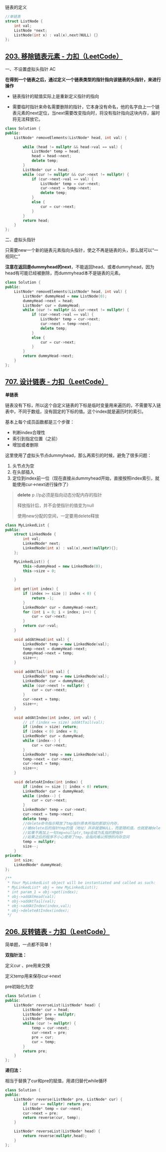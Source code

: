 链表的定义

```cpp
//单链表
struct ListNode {
    int val;
    ListNode *next;
    ListNode(int x) : val(x),next(NULL) {}
};
```



## [203. 移除链表元素 - 力扣（LeetCode）](https://leetcode.cn/problems/remove-linked-list-elements/description/)

一、不设置虚拟头指针 AC

**在得到一个链表之后，通过定义一个链表类型的指针指向该链表的头指针，来进行操作**

- 链表指针的赋值实际上是重新定义指针的指向

- 需要临时指针来命名需要删除的指针，它本身没有命名，他的名字由上一个链表元素的next定位，当next需要改变指向时，将没有指针指向这块内存，届时将无法释放它。

```cpp
class Solution {
public:
    ListNode* removeElements(ListNode* head, int val) {
        
        while (head != nullptr && head->val == val) {
            ListNode* temp = head;
            head = head->next;
            delete temp;
        }
        ListNode* cur = head;
        while (cur != nullptr && cur->next != nullptr) {
            if (cur->next->val == val) {
                ListNode* temp = cur->next;
                cur->next = temp->next;
                delete temp;
            }
            else {
                cur = cur->next;
            }
        } 
        return head;
    }
};
```



二、虚拟头指针

只需要new一个新的链表元素指向头指针，使之不再是链表的头，那么就可以“一视同仁”

**注意在返回是dummyhead的next**，不能返回head、或者dummyhead，因为head有可能已经被删除，而dummyhead本不是链表的元素。

```cpp
class Solution {
public:
    ListNode* removeElements(ListNode* head, int val) {
        ListNode* dummyHead = new ListNode(0);
        dummyHead->next = head;
        ListNode* cur = dummyHead;
        while (cur != nullptr && cur->next != nullptr) {
            if (cur->next->val == val) {
                ListNode* temp = cur->next;
                cur->next = temp->next;
                delete temp;
            }
            else {
                cur = cur->next;
            }
        }
        return dummyHead->next;
    }
};
```



## [707. 设计链表 - 力扣（LeetCode）](https://leetcode.cn/problems/design-linked-list/)

**单链表**

链表没有下标，所以这个自定义链表的下标是临时变量用来遍历的，不需要写入链表中，不同于数组，没有固定的下标的值。这个index就是遍历时的索引。

基本上每个成员函数都是三个步骤：

- 判断index合理性
- 索引到指定位置（之前）
- 增加或者删除

这里使用了虚拟头节点dummyhead，那么再索引的时候，避免了很多问题：

1. 头节点为空
2. 在头部插入
3. 定位到index前一位（现在直接从dummyhead开始，直接按照index索引，就能使用cur->next进行操作了）

> **delete** p       //p必须是指向动态分配内存的指针
>
> 释放指针后，并不会使指针的值变为null
>
> 使用new分配的空间，一定要用delete释放

```cpp
class MyLinkedList {
public:
    struct LinkedNode {
        int val;
        LinkedNode* next;
        LinkedNode(int x) : val(x),next(nullptr){};
    };

    MyLinkedList() {
        this->dummyHead = new LinkedNode(0);
        this->size = 0;

    }
    
    int get(int index) {
        if (index >= size || index < 0) {
            return -1;
        }
        LinkedNode* cur = dummyHead->next;
        for (int i = 0; i < index; i++) {
            cur = cur->next;
        }
        return cur->val;  
    }
    
    void addAtHead(int val) {
        LinkedNode* temp = new LinkedNode(val); 
        temp->next = dummyHead->next;
        dummyHead->next = temp;
        size++;
    }
    
    void addAtTail(int val) {
        LinkedNode* temp = new LinkedNode(val);
        LinkedNode* cur = dummyHead;
        while (cur->next != nullptr) {
            cur = cur->next;
        }
        cur->next = temp;
        size++;
    }
    
    void addAtIndex(int index, int val) {
        // if (index == size) addAtTail(val);
        if (index > size) return;
        if (index < 0) index = 0;
        LinkedNode* cur = dummyHead;
        while (index--) {
            cur = cur->next;
        }
        LinkedNode* temp = new LinkedNode(val);
        temp->next = cur->next;
        cur->next = temp;
        size++;
    }
    
    void deleteAtIndex(int index) {
        if (index >= size || index < 0) return;
        LinkedNode* cur = dummyHead;
        while (index--) {
            cur = cur->next;
        }
        LinkedNode* temp = cur->next;
        cur->next = temp->next;
        delete temp;
        //delete命令指示释放了tmp指针原本所指的那部分内存，
        //被delete后的指针tmp的值（地址）并非就是NULL，而是随机值。也就是被delete后，
        //如果不再加上一句tmp=nullptr,tmp会成为乱指的野指针
        //如果之后的程序不小心使用了tmp，会指向难以预想的内存空间        
        temp = nullptr;
        size--;
    }
private:
    int size;
    LinkedNode* dummyHead;
};

/**
 * Your MyLinkedList object will be instantiated and called as such:
 * MyLinkedList* obj = new MyLinkedList();
 * int param_1 = obj->get(index);
 * obj->addAtHead(val);
 * obj->addAtTail(val);
 * obj->addAtIndex(index,val);
 * obj->deleteAtIndex(index);
 */
```



## [206. 反转链表 - 力扣（LeetCode）](https://leetcode.cn/problems/reverse-linked-list/submissions/474304380/)

简单题，一点都不简单！

**双指针法：**

定义cur 、pre用来交换

定义temp用来保存cur->next	

pre初始化为空

```cpp
class Solution {
public:
    ListNode* reverseList(ListNode* head) {
        ListNode* cur = head;
        ListNode* pre = nullptr;
        ListNode* temp;
        while (cur != nullptr) { 
            temp = cur->next;
            cur->next = pre;
            pre = cur;
            cur = temp;
        }
        return pre;
    }
};
```



**递归法：**

相当于替换了cur和pre的赋值，用递归替代while循环

```cpp
class Solution {
public:
    ListNode* reverse(ListNode* pre, ListNode* cur) {
        if (cur == nullptr) return pre;
        ListNode* temp = cur->next;
        cur->next = pre;
        return reverse(cur, temp);
    }

    ListNode* reverseList(ListNode* head) {        
        return reverse(nullptr,head);
    }
};
```













